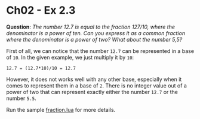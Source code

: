 Ch02 - Ex 2.3
============

**Question**: *The number 12.7 is equal to the fraction 127/10, where the
denominator is a power of ten. Can you express it as a common fraction where
the denominator is a power of two? What about the number 5,5?*

First of all, we can notice that the number `12.7` can be represented in a base of `10`. In the given example, we just multiply it by `10`:

    12.7 = (12.7*10)/10 = 12.7

However, it does not works well with any other base, especially when it comes to represent them in a base of `2`. There is no integer value out of a power of two that can represent exactly either the number `12.7` or the number `5.5`.

Run the sample [fraction.lua](fraction.lua) for more details.